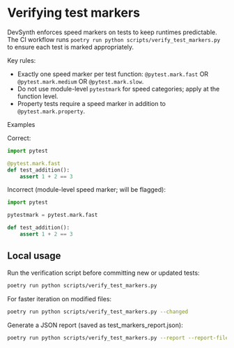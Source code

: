 # Verifying test markers

DevSynth enforces speed markers on tests to keep runtimes predictable. The CI workflow
runs `poetry run python scripts/verify_test_markers.py` to ensure each test is
marked appropriately.

Key rules:
- Exactly one speed marker per test function: `@pytest.mark.fast` OR `@pytest.mark.medium` OR `@pytest.mark.slow`.
- Do not use module-level `pytestmark` for speed categories; apply at the function level.
- Property tests require a speed marker in addition to `@pytest.mark.property`.

Examples

Correct:
```python
import pytest

@pytest.mark.fast
def test_addition():
    assert 1 + 2 == 3
```

Incorrect (module-level speed marker; will be flagged):
```python
import pytest

pytestmark = pytest.mark.fast

def test_addition():
    assert 1 + 2 == 3
```

## Local usage

Run the verification script before committing new or updated tests:

```bash
poetry run python scripts/verify_test_markers.py
```

For faster iteration on modified files:
```bash
poetry run python scripts/verify_test_markers.py --changed
```

Generate a JSON report (saved as test_markers_report.json):
```bash
poetry run python scripts/verify_test_markers.py --report --report-file test_markers_report.json
```
